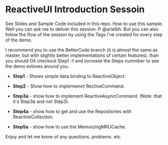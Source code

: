 ReactiveUI Introduction Sessoin
==================

See Slides and Sample Code included in this repo.
How to use this sample.
Well you can ask me to deliver this session :P @arielbh.
But you can also follow the flow of the session by using the Tags I've created for every step of the demo.

I recommend you to use the BetterCode branch (it is almost the same as master, but with slightly better implementations of certain features).
than you should Git checkout Step1 -f and increase the Steps nummber to see the demo evloves around you.

- **Step1** - Shows simple data binding to ReactiveObject.
  
- **Step2** - Show how to implememnt RectiveCommand.

- **Step3a** - show how to implement ReactiveAsyncCommand. (Note: that it's Step3a and not Step3).

- **Step4a** - show how to get and use the Repositories with ReactiveCollection.

- **Step5a** - show how to use the MemoizingMRUCache.

Enjoy and let me know of any questions, problems. etc. 



